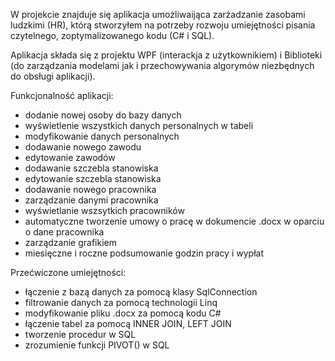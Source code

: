 W projekcie znajduje się aplikacja umożliwaijąca zarżadzanie zasobami ludzkimi (HR), którą stworzyłem na potrzeby rozwoju umiejętności
pisania czytelnego, zoptymalizowanego kodu (C# i SQL).

Aplikacja składa się z projektu WPF (interackja z użytkownikiem) i Biblioteki (do zarządzania modelami jak i przechowywania algorymów niezbędnych do obsługi aplikacji).

Funkcjonalność aplikacji:
  - dodanie nowej osoby do bazy danych
  - wyświetlenie wszystkich danych personalnych w tabeli
  - modyfikowanie danych personalnych
  - dodawanie nowego zawodu
  - edytowanie zawodów
  - dodawanie szczebla stanowiska
  - edytowanie szczebla stanowiska
  - dodawanie nowego pracownika
  - zarządzanie danymi pracownika
  - wyświetlanie wszsytkich pracowników
  - automatyczne tworzenie umowy o pracę w dokumencie .docx w oparciu o dane pracownika
  - zarządzanie grafikiem
  - miesięczne i roczne podsumowanie godzin pracy i wypłat

Przećwiczone umiejętności:
  - łączenie z bazą danych za pomocą klasy SqlConnection
  - filtrowanie danych za pomocą technologii Linq
  - modyfikowanie pliku .docx za pomocą kodu C#
  - łączenie tabel za pomocą INNER JOIN, LEFT JOIN
  - tworzenie procedur w SQL
  - zrozumienie funkcji PIVOT() w SQL
